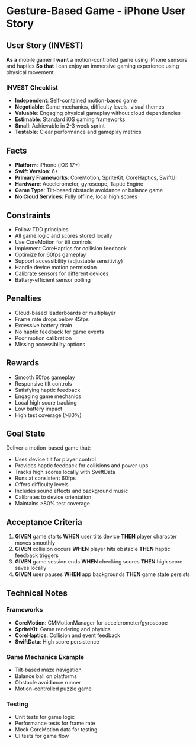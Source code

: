 # Gesture-Based Game - iPhone User Story

## User Story (INVEST)

**As a** mobile gamer
**I want** a motion-controlled game using iPhone sensors and haptics
**So that** I can enjoy an immersive gaming experience using physical movement

### INVEST Checklist
- **Independent**: Self-contained motion-based game
- **Negotiable**: Game mechanics, difficulty levels, visual themes
- **Valuable**: Engaging physical gameplay without cloud dependencies
- **Estimable**: Standard iOS gaming frameworks
- **Small**: Achievable in 2-3 week sprint
- **Testable**: Clear performance and gameplay metrics

## Facts

- **Platform**: iPhone (iOS 17+)
- **Swift Version**: 6+
- **Primary Frameworks**: CoreMotion, SpriteKit, CoreHaptics, SwiftUI
- **Hardware**: Accelerometer, gyroscope, Taptic Engine
- **Game Type**: Tilt-based obstacle avoidance or balance game
- **No Cloud Services**: Fully offline, local high scores

## Constraints

- Follow TDD principles
- All game logic and scores stored locally
- Use CoreMotion for tilt controls
- Implement CoreHaptics for collision feedback
- Optimize for 60fps gameplay
- Support accessibility (adjustable sensitivity)
- Handle device motion permission
- Calibrate sensors for different devices
- Battery-efficient sensor polling

## Penalties

- Cloud-based leaderboards or multiplayer
- Frame rate drops below 45fps
- Excessive battery drain
- No haptic feedback for game events
- Poor motion calibration
- Missing accessibility options

## Rewards

- Smooth 60fps gameplay
- Responsive tilt controls
- Satisfying haptic feedback
- Engaging game mechanics
- Local high score tracking
- Low battery impact
- High test coverage (>80%)

## Goal State

Deliver a motion-based game that:
- Uses device tilt for player control
- Provides haptic feedback for collisions and power-ups
- Tracks high scores locally with SwiftData
- Runs at consistent 60fps
- Offers difficulty levels
- Includes sound effects and background music
- Calibrates to device orientation
- Maintains >80% test coverage

## Acceptance Criteria

1. **GIVEN** game starts **WHEN** user tilts device **THEN** player character moves smoothly
2. **GIVEN** collision occurs **WHEN** player hits obstacle **THEN** haptic feedback triggers
3. **GIVEN** game session ends **WHEN** checking scores **THEN** high score saves locally
4. **GIVEN** user pauses **WHEN** app backgrounds **THEN** game state persists

## Technical Notes

### Frameworks
- **CoreMotion**: CMMotionManager for accelerometer/gyroscope
- **SpriteKit**: Game rendering and physics
- **CoreHaptics**: Collision and event feedback
- **SwiftData**: High score persistence

### Game Mechanics Example
- Tilt-based maze navigation
- Balance ball on platforms
- Obstacle avoidance runner
- Motion-controlled puzzle game

### Testing
- Unit tests for game logic
- Performance tests for frame rate
- Mock CoreMotion data for testing
- UI tests for game flow
